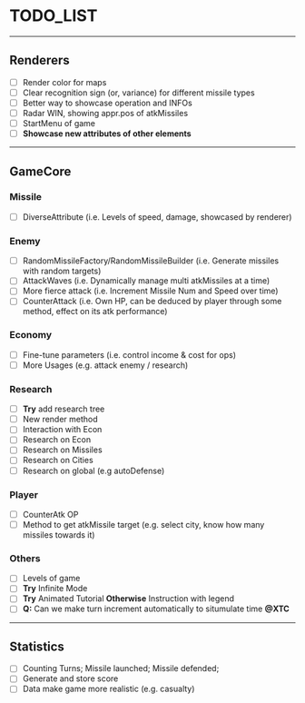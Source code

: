 # TODO_LIST
---
## Renderers
- [ ] Render color for maps
- [ ] Clear recognition sign (or, variance) for different missile types
- [ ] Better way to showcase operation and INFOs
- [ ] Radar WIN, showing appr.pos of atkMissiles
- [ ] StartMenu of game
- [ ] **Showcase new attributes of other elements**
---
## GameCore
### Missile
- [ ] DiverseAttribute (i.e. Levels of speed, damage, showcased by renderer)
### Enemy
- [ ] RandomMissileFactory/RandomMissileBuilder (i.e. Generate missiles with random targets)
- [ ] AttackWaves (i.e. Dynamically manage multi atkMissiles at a time)
- [ ] More fierce attack (i.e. Increment Missile Num and Speed over time)
- [ ] CounterAttack (i.e. Own HP, can be deduced by player through some method, effect on its atk performance)
### Economy
- [ ] Fine-tune parameters (i.e. control income & cost for ops)
- [ ] More Usages (e.g. attack enemy / research)
### Research
- [ ] **Try** add research tree
- [ ] New render method
- [ ] Interaction with Econ
- [ ] Research on Econ
- [ ] Research on Missiles
- [ ] Research on Cities
- [ ] Research on global (e.g autoDefense)
### Player
- [ ] CounterAtk OP
- [ ] Method to get atkMissile target (e.g. select city, know how many missiles towards it)
### Others
- [ ] Levels of game
- [ ] **Try** Infinite Mode
- [ ] **Try** Animated Tutorial **Otherwise** Instruction with legend
- [ ] **Q:** Can we make turn increment automatically to situmulate time **@XTC**
---
## Statistics
- [ ] Counting Turns; Missile launched; Missile defended;
- [ ] Generate and store score
- [ ] Data make game more realistic (e.g. casualty)
